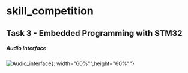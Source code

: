 # skill_competition

## Task 3 - Embedded Programming with STM32

##### Audio interface
![Audio_interface](https://github.com/fischl05/skill_competition/assets/129149925/4d21cee3-bfff-4c53-9591-4e1a150d290b){: width="60%"",height="60%""}
